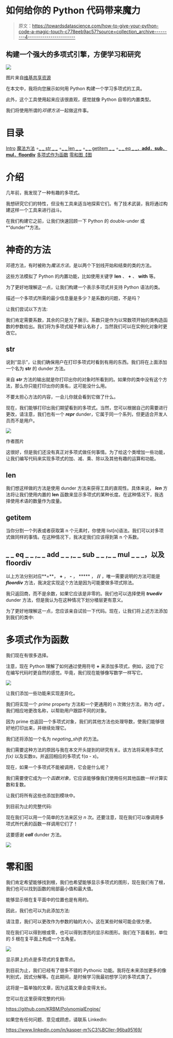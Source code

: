 # 如何给你的 Python 代码带来魔力

> 原文：<https://towardsdatascience.com/how-to-give-your-python-code-a-magic-touch-c778eeb9ac57?source=collection_archive---------4----------------------->

## 构建一个强大的多项式引擎，方便学习和研究

![](img/e06b54adce2d7cff197baf1dffca7c28.png)

图片来自[维基共享资源](https://commons.wikimedia.org/wiki/File:Bernoulli_polynomials_no_title.svg)

在本文中，我将向您展示如何用 Python 构建一个学习多项式的工具。

此外，这个工具使用起来应该很直观，感觉就像 Python 自带的内置类型。

我们将使用所谓的*邓德方法*一起做这件事。

# 目录

[Intro](#eddb)
[魔法方法](#40c3)
∘[_ _ str _ _](#c75e)
∘[_ _ len _ _](#9142)
∘[_ _ getitem _ _](#b43b)
∘[_ _ eq _ _，__add__，__sub__，__mul__，__floordiv__](#8643)
[多项式作为函数](#e881)
[零和图【图](#9554)

# 介绍

几年前，我发现了一种有趣的多项式。

我想研究它们的特性，但没有工具来适当地探索它们。有了技术武装，我将通过构建这样一个工具来进行战斗。

在我们构建它之前，让我们快速回顾一下 Python 的 double-under 或*“dunder”*方法。

# 神奇的方法

邓德方法，有时被称为*魔法方法*，是以两个下划线开始和结束的类的方法。

这些方法模拟了 Python 的内置功能，比如使用关键字 **len** 、 **+** 、 **with** 等。

为了更好地理解这一点，让我们构建一个表示多项式并支持 Python 语法的类。

描述一个多项式所需的最少信息量是多少？是系数的问题，不是吗？

让我们尝试以下方法:

我们肯定需要系数，其余的只是为了展示。系数只是作为以常数项开始的类构造函数的参数给出。我们将为多项式赋予默认名称 *f* ，当然我们可以在实例化对象时更改它。

## __str__

说到“显示”，让我们确保用户在打印多项式时看到有用的东西。我们将在上面添加一个名为 __str__ 的 dunder 方法。

来自 *__str__* 方法的输出就是你打印出你的对象时所看到的。如果你的类中没有这个方法，那么你只能打印出你的类名，这可能没什么用。

不要太担心方法的内容，一会儿你就会看到它做了什么。

现在，我们能够打印出我们期望看到的多项式。当然，您可以根据自己的需要进行更改，请注意，我们也有一个 *__repr__* dunder，它属于同一个系列，但更适合开发人员而不是用户。

![](img/8797f2baa1bbd9b047d25656706bd68e.png)

作者图片

这很好，但是我们还没有真正对多项式做任何事情。为了给这个类增加一些功能，让我们编写代码来实现多项式的加、减、乘、除以及其他有趣的运算和功能。

## __len__

我们想这样做的方法是使用 dunder 方法来获得工具的直观性。具体来说， *__len__* 方法将让我们使用内置的 **len** 函数来显示多项式的某种长度。在这种情况下，我选择使用术语的数量作为度量。

## __getitem__

当你分割一个列表或者获取第 n 个元素时，你使用 list[n]语法。我们可以对多项式做同样的事情。在这种情况下，我决定我们应该得到第 n 个系数。

## _ _ eq _ _ ,_ _ add _ _ ,_ _ sub _ _ ,_ _ mul _ _ _，以及 __floordiv__

以上方法分别对应**=**， **+** ， **-** ， ***** ， **//** ，唯一需要说明的方法可能是 *__floordiv__* 方法，我决定实现这个方法是因为可能要做多项式除法。

我只返回商，而不是余数，如果它应该是非零的。我们也可以选择使用 *__truediv__* dunder 方法，但是我认为在这种情况下划分楼层更有意义。

为了更好地理解这一点，您应该亲自试验一下代码。现在，让我们将上述方法添加到我们的类中:

# 多项式作为函数

我们现在有很多选择。

注意，现在 Python 理解了如何通过使用符号 **+** 来添加多项式，例如，这给了它在编写代码时更自然的感觉。毕竟，我们现在能够像写数学一样写它。

![](img/1841845550303a83ca51b91869abbd4f.png)

让我们添加一些功能来实现差异化。

我们将实现一个 *prime* property 方法和一个更通用的 n 次微分方法，称为 *diff* 。我们相应地更改名称，以帮助用户跟踪不同的对象。

因为 prime 也返回一个多项式对象，我们的其他方法也处理导数，使我们能够很好地打印出来，并继续处理它。

我们还将添加一个名为 *negating_shift* 的方法。

我们需要这种方法的原因与我在本文开头提到的研究有关。该方法将采用多项式 *f(x)* 以及实数α，并返回相应的多项式 f(α - x)。

现在，如果一个多项式不能被调用，它会是什么呢？

我们需要使它成为一个*函数对象*，它应该能够像我们使用任何其他函数一样计算实数和复数。

让我们将所有这些也添加到模块中。

到目前为止的完整代码:

现在我们可以用一个简单的方法来区分 *n* 次。还要注意，现在我们可以像调用多项式所代表的函数一样调用它们了！

这要感谢 *__call__* dunder 方法。

![](img/efb1fbdee86e0317ad590544dd3caeac.png)

# 零和图

我们肯定希望能够找到根，我们也希望能够显示多项式的图形，现在我们有了根，我们也可以找到函数的局部最小值和最大值。

能够显示根在复平面中的位置也是有用的。

因此，我们也可以为此添加方法:

请注意，我们可以更改作为参数的轴的大小。这在某些时候可能会很方便。

现在我们可以得到根或零，也可以得到漂亮的显示和图形。我们在下面看到，单位的 *5* 根在复平面上构成一个五角星。

![](img/ce3d78887bb6ee7a10d18b8c1d8872b1.png)

显示屏上的点是多项式的复数零点。

到目前为止，我们已经有了很多不错的 Pythonic 功能。我将在未来添加更多的像判别式，因式分解等。在此期间，是时候学习我最初想学习的多项式类了。

这将是一篇单独的文章，因为这篇文章会变得太长。

您可以在这里获得完整的代码:

<https://github.com/KRBM/PolynomialEngine/>  

如果您有任何问题、意见或顾虑，请联系 LinkedIn:

<https://www.linkedin.com/in/kasper-m%C3%BCller-96ba95169/> 